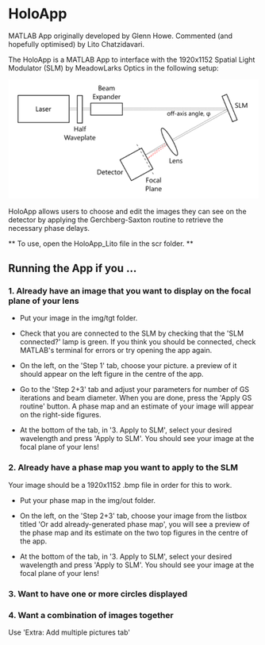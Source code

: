 # HoloApp

MATLAB App originally developed by Glenn Howe. Commented (and hopefully optimised) by Lito Chatzidavari.

The HoloApp is a MATLAB App to interface with the 1920x1152 Spatial Light Modulator (SLM) by MeadowLarks Optics in the following setup:

![Optical setup for SLM](/assets/SLM_setup.png)


HoloApp allows users to choose and edit the images they can see on the detector by applying the Gerchberg-Saxton routine to retrieve the necessary phase delays.


** To use, open the HoloApp_Lito file in the scr folder. **


## Running the App if you ...

### 1. Already have an image that you want to display on the focal plane of your lens

- Put your image in the img/tgt folder.

- Check that you are connected to the SLM by checking that the 'SLM connected?' lamp is green. If you think you should be connected, check MATLAB's terminal for errors or try opening the app again.

- On the left, on the 'Step 1' tab, choose your picture. a preview of it should appear on the left figure in the centre of the app.

- Go to the 'Step 2+3' tab and adjust your parameters for number of GS iterations and beam diameter. When you are done, press the 'Apply GS routine' button. A phase map and an estimate of your image will appear on the right-side figures.

- At the bottom of the tab, in '3. Apply to SLM', select your desired wavelength and press 'Apply to SLM'. You should see your image at the focal plane of your lens!

### 2. Already have a phase map you want to apply to the SLM

Your image should be a 1920x1152 .bmp file in order for this to work.

- Put your phase map in the img/out folder.

- On the left, on the 'Step 2+3' tab, choose your image from the listbox titled 'Or add already-generated phase map', you will see a preview of the phase map and its estimate on the two top figures in the centre of the app.

- At the bottom of the tab, in '3. Apply to SLM', select your desired wavelength and press 'Apply to SLM'. You should see your image at the focal plane of your lens!

### 3. Want to have one or more circles displayed

### 4. Want a combination of images together
Use 'Extra: Add multiple pictures tab'